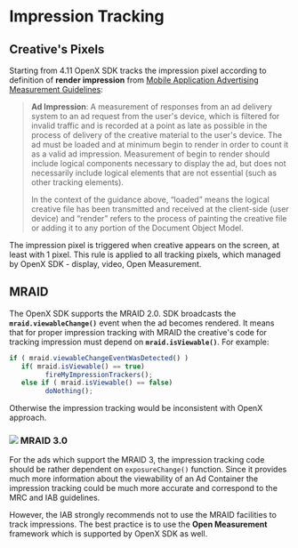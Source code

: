 Impression Tracking
=========================================


## Creative's Pixels

Starting from 4.11 OpenX SDK tracks the impression pixel according to definition of **render impression** from [Mobile Application Advertising Measurement Guidelines](http://mediaratingcouncil.org/Mobile%20In-App%20Measurement%20Guidelines%20(MMTF%20Final%20v1.1).pdf):


> **Ad Impression**: A measurement of responses from an ad delivery system to an ad request from the user's device, which is filtered for invalid traffic and is recorded at a point as late as possible in the process of delivery of the creative material to the user's device. The ad must be loaded and at minimum begin to render in order to count it as a valid ad impression. Measurement of begin to render should include logical components necessary to display the ad, but does not necessarily include logical elements that are not essential (such as other tracking elements).
>
> In the context of the guidance above, “loaded” means the logical creative file has been transmitted and received at the client-side (user device) and “render” refers to the process of painting the creative file or adding it to any portion of the Document Object Model.

The impression pixel is triggered when creative appears on the screen, at least with 1 pixel.
This rule is applied to all tracking pixels, which managed by OpenX SDK - display, video, Open Measurement.

## MRAID

The OpenX SDK supports the MRAID 2.0. SDK broadcasts the **`mraid.viewableChange()`** event when the ad becomes rendered. It means that for proper impression tracking with MRAID the creative's code for tracking impression must depend on **`mraid.isViewable()`**. For example:


``` javascript
if ( mraid.viewableChangeEventWasDetected() )
   if( mraid.isViewable() == true)
         fireMyImpressionTrackers();
   else if ( mraid.isViewable() == false)
         doNothing();
```

Otherwise the impression tracking would be inconsistent with OpenX approach.

### <img src="res/Beta-banner.png"> MRAID 3.0

For the ads which support the MRAID 3, the impression tracking code should be rather dependent on `exposureChange()` function. Since it provides much more information about the viewability of an Ad Container the impression tracking could be much more accurate and correspond to the MRC and IAB guidelines.

However, the IAB strongly recommends not to use the MRAID facilities to track impressions. The best practice is to use the **Open Measurement** framework which is supported by OpenX SDK as well.